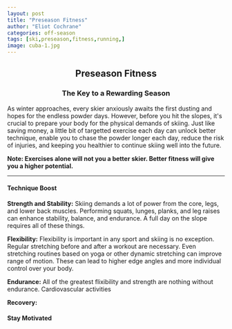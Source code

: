 ```yaml
---
layout: post
title: "Preseason Fitness"
author: "Eliot Cochrane"
categories: off-season
tags: [ski,preseason,fitness,running,]
image: cuba-1.jpg
---
```


## <center>Preseason Fitness</center>
### <center>The Key to a Rewarding Season</center>

As winter approaches, every skier anxiously awaits the first dusting and hopes for the endless powder days. However, before you hit the slopes, it's crucial to prepare your body for the physical demands of skiing. Just like saving money, a little bit of targetted exercise each day can unlock better technique, enable you to chase the powder longer each day, reduce the risk of injuries, and keeping you healthier to continue skiing well into the future.

__Note: Exercises alone will not you a better skier. Better fitness will give you a higher potential.__

***

#### Technique Boost

**Strength and Stability:** Skiing demands a lot of power from the core, legs, and lower back muscles. Performing squats, lunges, planks, and leg raises can enhance stability, balance, and endurance. A full day on the slope requires all of these things.

**Flexibility:** Flexibility is important in any sport and skiing is no exception. Regular stretching before and after a workout are necessary. Even stretching routines based on yoga or other dynamic stretching can improve range of motion. These can lead to higher edge angles and more individual control over your body.

**Endurance:** All of the greatest flixibility and strength are nothing without endurance. Cardiovascular activities

**Recovery:**

#### Stay Motivated